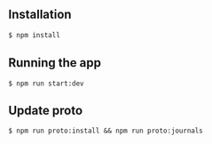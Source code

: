 ## Installation

```bash
$ npm install
```

## Running the app
```
$ npm run start:dev
```

## Update proto
```
$ npm run proto:install && npm run proto:journals
```
